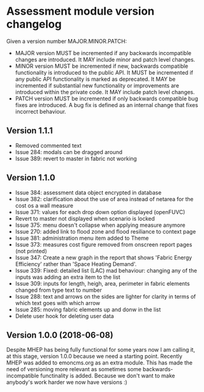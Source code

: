 # Assessment module version changelog
Given a version number MAJOR.MINOR.PATCH:

- MAJOR version MUST be incremented if any backwards incompatible changes are introduced. It MAY include minor and patch level changes. 
- MINOR version MUST be incremented if new, backwards compatible functionality is introduced to the public API. It MUST be incremented if any public API functionality is marked as deprecated. It MAY be incremented if substantial new functionality or improvements are introduced within the private code. It MAY include patch level changes.
- PATCH version MUST be incremented if only backwards compatible bug fixes are introduced. A bug fix is defined as an internal change that fixes incorrect behaviour.


## Version 1.1.1 

 - Removed commented text
 - Issue 284: modals can be dragged around
 - Issue 389: revert to master in fabric not working


## Version 1.1.0 

 - Issue 384: assessment data object encrypted in database
 - Issue 382: clarification about the use of area instead of netarea for the cost os a wall measure
 - Issue 371: values for each drop down option displayed (openFUVC)
 - Revert to master not displayed when scenario is locked
 - Issue 375: menu doesn't collapse when applying measure anymore
 - Issue 270: added link to flood zone and flood resiliance to context page
 - Issue  381: administration menu item added to Theme
 - Issue 373: measures cost figure removed from onscreen report pages (not printed)
 - Issue 347: Create a new graph in the report that shows 'Fabric Energy Efficiency' rather than 'Space Heating Demand'.
 - Issue 339: Fixed: detailed list (LAC) mad behaviour: changing any of the inputs was adding an extra item to the list
 - Issue 309: inputs for length, heigh, area, perimeter in fabric elements changed from type text to number
 - Issue 288: text and arrows on the sides are lighter for clarity in terms of which text goes with which arrow
 - Issue 285: moving fabric elements up and donw in the list
 - Delete user hook for deleting user data

## Version 1.0.0 (2018-06-08)
Despite MHEP has being fully functional for some years now I am calling it, at this stage, version 1.0.0 because we need a starting point.
Recently MHEP was added to emoncms.org as an extra module. This has made the need of versioning more relevant as sometimes some backwards-incompatible functinality is added. Because we don't want to make anybody's work harder we now have versions :)
